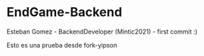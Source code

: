 # EndGame-Backend

Esteban Gomez - BackendDeveloper (Mintic2021) - first commit :)

Esto es una prueba desde fork-yipson